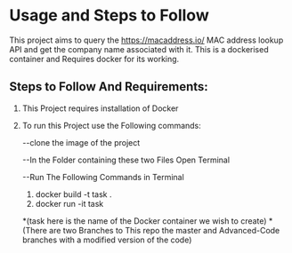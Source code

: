 # Usage and Steps to Follow

This project aims to query the https://macaddress.io/ MAC address lookup API and get the company name associated with it. 
This is a dockerised container and Requires docker for its working.

## Steps to Follow And Requirements:
1. This Project requires installation of Docker 

2. To run this Project use the Following commands:

   --clone the image of the project
   
   --In the Folder containing these two Files Open Terminal
   
   --Run The Following Commands in Terminal
      
      1) docker build -t task .   
      2) docker run -it task
      
      
      
      *(task here is the name of the Docker container we wish to create)
      *(There are two Branches to This repo the master and Advanced-Code branches with a modified version of the code)
      
   
  
